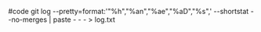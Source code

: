 #code
git log --pretty=format:'"%h","%an","%ae","%aD","%s",' --shortstat --no-merges | paste - - - > log.txt
